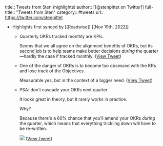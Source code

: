 title:: Tweets from Sten (highlights)
author:: [[@stenpittet on Twitter]]
full-title:: "Tweets from Sten"
category:: #tweets
url:: https://twitter.com/stenpittet

- Highlights first synced by [[Readwise]] [[Nov 19th, 2022]]
	- Quarterly OKRs tracked monthly are KPIs.
	  
	  Seems that we all agree on the alignment benefits of OKRs, but its second job is to help teams make better decisions _during_ the quarter—hardly the case if tracked monthly. ([View Tweet](https://twitter.com/stenpittet/status/1427487302276706305))
	- One of the danger of OKRs is to become too obsessed with the KRs and lose track of the Objectives.
	  
	  Measurable yes, but in the context of a bigger need. ([View Tweet](https://twitter.com/stenpittet/status/1443339014006657030))
	- PSA: don't cascade your OKRs next quarter
	  
	  It looks great in theory, but it rarely works in practice. 
	  
	  Why?
	  
	  Because there's a 60% chance that you'll amend your OKRs _during_ the quarter, which means that everything trickling down will have to be re-written. 
	  
	  ![](https://pbs.twimg.com/media/FduN91XaEAAeIUD.jpg) ([View Tweet](https://twitter.com/stenpittet/status/1575011909581303808))